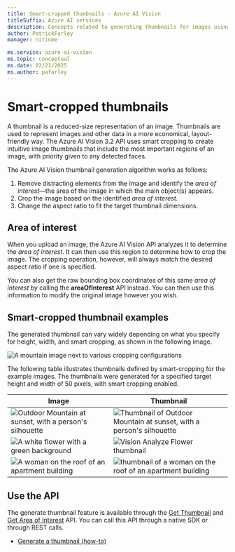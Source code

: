 ```yaml
---
title: Smart-cropped thumbnails - Azure AI Vision
titleSuffix: Azure AI services
description: Concepts related to generating thumbnails for images using the Azure AI Vision API.
author: PatrickFarley
manager: nitinme

ms.service: azure-ai-vision
ms.topic: conceptual
ms.date: 02/21/2025
ms.author: pafarley
---
```


# Smart-cropped thumbnails

A thumbnail is a reduced-size representation of an image. Thumbnails are used to represent images and other data in a more economical, layout-friendly way. The Azure AI Vision 3.2 API uses smart cropping to create intuitive image thumbnails that include the most important regions of an image, with priority given to any detected faces.

The Azure AI Vision thumbnail generation algorithm works as follows:

1. Remove distracting elements from the image and identify the _area of interest_&mdash;the area of the image in which the main object(s) appears.
1. Crop the image based on the identified _area of interest_.
1. Change the aspect ratio to fit the target thumbnail dimensions.

## Area of interest

When you upload an image, the Azure AI Vision API analyzes it to determine the *area of interest*. It can then use this region to determine how to crop the image. The cropping operation, however, will always match the desired aspect ratio if one is specified.

You can also get the raw bounding box coordinates of this same *area of interest* by calling the **areaOfInterest** API instead. You can then use this information to modify the original image however you wish.

## Smart-cropped thumbnail examples

The generated thumbnail can vary widely depending on what you specify for height, width, and smart cropping, as shown in the following image.

![A mountain image next to various cropping configurations](./Images/thumbnail-demo.png)

The following table illustrates thumbnails defined by smart-cropping for the example images. The thumbnails were generated for a specified target height and width of 50 pixels, with smart cropping enabled.

| Image | Thumbnail |
|-------|-----------|
|![Outdoor Mountain at sunset, with a person's silhouette](./Images/mountain_vista.png) | ![Thumbnail of Outdoor Mountain at sunset, with a person's silhouette](./Images/mountain_vista_thumbnail.png) |
|![A white flower with a green background](./Images/flower.png) | ![Vision Analyze Flower thumbnail](./Images/flower_thumbnail.png) |
|![A woman on the roof of an apartment building](./Images/woman_roof.png) | ![thumbnail of a woman on the roof of an apartment building](./Images/woman_roof_thumbnail.png) |


## Use the API

The generate thumbnail feature is available through the [Get Thumbnail](/rest/api/computervision/generate-thumbnail/generate-thumbnail) and [Get Area of Interest](/rest/api/computervision/get-area-of-interest/get-area-of-interest) API. You can call this API through a native SDK or through REST calls. 

* [Generate a thumbnail (how-to)](./how-to/generate-thumbnail.md)

